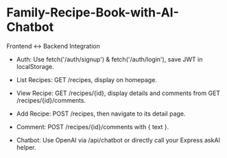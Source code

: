 # Family-Recipe-Book-with-AI-Chatbot

Frontend ↔ Backend Integration

- Auth: Use fetch('/auth/signup') & fetch('/auth/login'), save JWT in localStorage.

- List Recipes: GET /recipes, display on homepage.

- View Recipe: GET /recipes/{id}, display details and comments from GET /recipes/{id}/comments.

- Add Recipe: POST /recipes, then navigate to its detail page.

- Comment: POST /recipes/{id}/comments with { text }.

- Chatbot: Use OpenAI via /api/chatbot or directly call your Express askAI helper.
